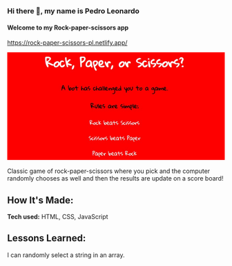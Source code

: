 ### Hi there 👋, my name is Pedro Leonardo
#### Welcome to my Rock-paper-scissors app
https://rock-paper-scissors-pl.netlify.app/

![](rps.jpg)

Classic game of rock-paper-scissors where you pick and the computer randomly chooses as well and then the results are update on a score board! 

## How It's Made:

**Tech used:** HTML, CSS, JavaScript


## Lessons Learned:

I can randomly select a string in an array.

